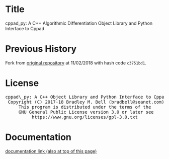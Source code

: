 # Title
cppad\_py: A C++ Algorithmic Differentiation Object Library and Python Interface to Cppad

# Previous History
Fork from [original repository](https://github.com/bradbell/cppad_py) at 11/02/2018 with hash code `c3751bd1`.


# License
<pre>
cppad\_py: A C++ Object Library and Python Interface to Cppad
 Copyright (C) 2017-18 Bradley M. Bell (bradbell@seanet.com)
     This program is distributed under the terms of the
     GNU General Public License version 3.0 or later see
          https://www.gnu.org/licenses/gpl-3.0.txt
</pre>

# Documentation
[documentation link (also at top of this page)](
	https://uw-amo.github.io/cppad_py/doc/index.html
)
